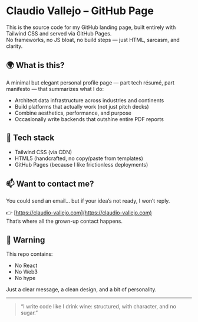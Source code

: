 # Claudio Vallejo – GitHub Page

This is the source code for my GitHub landing page, built entirely with Tailwind CSS and served via GitHub Pages.  
No frameworks, no JS bloat, no build steps — just HTML, sarcasm, and clarity.

## 🌍 What is this?

A minimal but elegant personal profile page — part tech résumé, part manifesto — that summarizes what I do:

- Architect data infrastructure across industries and continents
- Build platforms that actually work (not just pitch decks)
- Combine aesthetics, performance, and purpose
- Occasionally write backends that outshine entire PDF reports

## 🎨 Tech stack

- Tailwind CSS (via CDN)
- HTML5 (handcrafted, no copy/paste from templates)
- GitHub Pages (because I like frictionless deployments)

## 📫 Want to contact me?

You could send an email… but if your idea’s not ready, I won’t reply.

👉 [https://claudio-vallejo.com](https://claudio-vallejo.com)  
That’s where all the grown-up contact happens.

## 🧪 Warning

This repo contains:
- No React
- No Web3
- No hype

Just a clear message, a clean design, and a bit of personality.

---

> “I write code like I drink wine: structured, with character, and no sugar.”